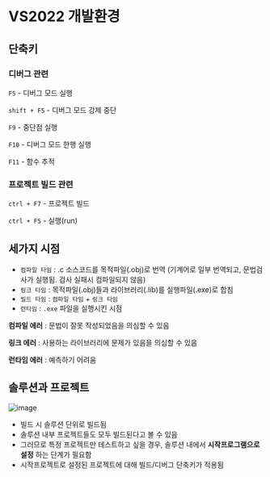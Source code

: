 # VS2022 개발환경

## 단축키

### 디버그 관련

`F5` - 디버그 모드 실행

`shift + F5` - 디버그 모드 강제 중단

`F9` - 중단점 실행

`F10` - 디버그 모드 한행 실행

`F11` - 함수 추적

### 프로젝트 빌드 관련

`ctrl + F7` - 프로젝트 빌드

`ctrl + F5` - 실행(run)

## 세가지 시점
- `컴파일 타임` : .c 소스코드를 목적파일(.obj)로 번역 (기계어로 일부 번역되고, 문법검사가 실행됨. 검사 실패시 컴파일되지 않음)
- `링크 타임` : 목적파일(.obj)들과 라이브러리(.lib)를 실행파일(.exe)로 합침
- `빌드 타임` : `컴파일 타임` + `링크 타임`
- `런타임` : `.exe` 파일을 실행시킨 시점

**컴파일 에러** : 문법이 잘못 작성되었음을 의심할 수 있음

**링크 에러** : 사용하는 라이브러리에 문제가 있음을 의심할 수 있음

**런타임 에러** : 예측하기 어려움

## 솔루션과 프로젝트

![image](https://github.com/2duckchun/2duckchun/assets/92588154/0dbc7c32-dd07-412f-8a92-a41d2c41c993)

- 빌드 시 솔루션 단위로 빌드됨
- 솔루션 내부 프로젝트들도 모두 빌드된다고 볼 수 있음
- 그러므로 특정 프로젝트만 테스트하고 싶을 경우, 솔루션 내에서 **시작프로그램으로 설정** 하는 단계가 필요함
- 시작프로젝트로 설정된 프로젝트에 대해 빌드/디버그 단축키가 적용됨
